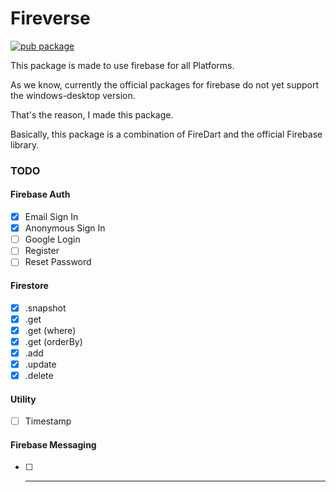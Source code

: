 # Fireverse

[![pub package](https://img.shields.io/pub/v/firedart.svg)](https://pub.dartlang.org/packages/fireverse)

This package is made to use firebase for all Platforms.

As we know, currently the official packages for firebase do not yet support the windows-desktop version.

That's the reason, I made this package.

Basically, this package is a combination of FireDart and the official Firebase library.

### TODO
#### Firebase Auth
- [x] Email Sign In
- [x] Anonymous Sign In
- [ ] Google Login
- [ ] Register 
- [ ] Reset Password

#### Firestore
- [x] .snapshot
- [x] .get
- [x] .get (where)
- [x] .get (orderBy)
- [x] .add
- [x] .update 
- [x] .delete

#### Utility
- [ ] Timestamp

#### Firebase Messaging
- [ ] ---
